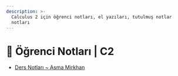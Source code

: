 ```yaml
---
description: >-
  Calculus 2 için öğrenci notları, el yazıları, tutulmuş notlar
  notları
---
```


# 📕 Öğrenci Notları \| C2

<!--YPackage.YGitbookIntegration-tarafından-otomatik-oluşturulmuştur-->

- [Ders Notları ~ Asma Mirkhan](Ders%20Notlar%C4%B1%20~%20Asma%20Mirkhan.pdf)

<!--YPackage.YGitbookIntegration-tarafından-otomatik-oluşturulmuştur-->
